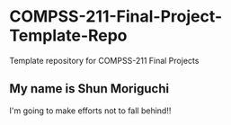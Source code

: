 # COMPSS-211-Final-Project-Template-Repo
Template repository for COMPSS-211 Final Projects

## My name is Shun Moriguchi
I'm going to make efforts not to fall behind!!
